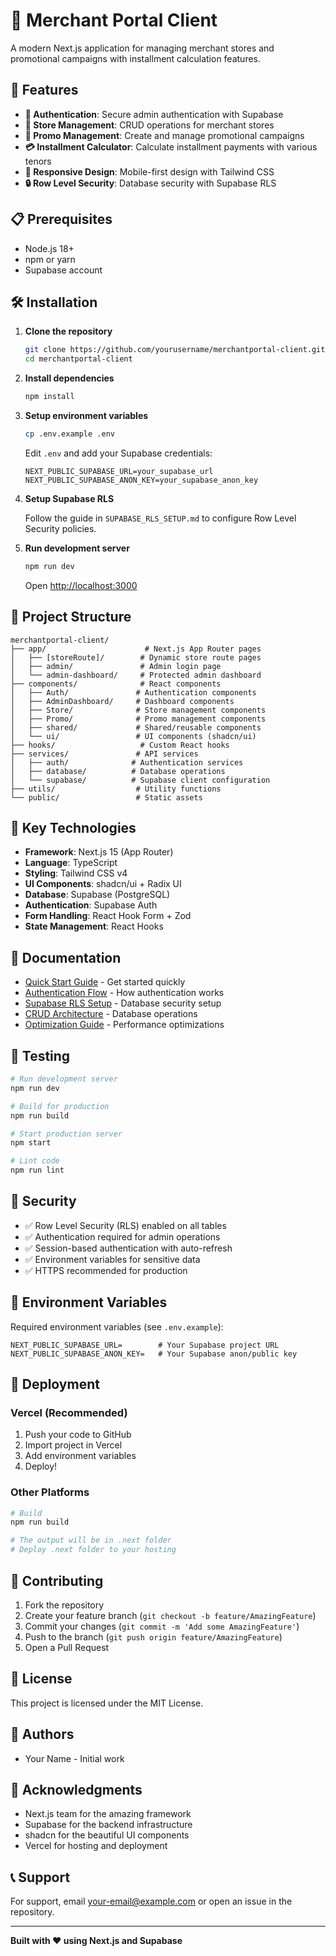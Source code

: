 # 🏪 Merchant Portal Client

A modern Next.js application for managing merchant stores and promotional campaigns with installment calculation features.

## 🚀 Features

- **🔐 Authentication**: Secure admin authentication with Supabase
- **🏬 Store Management**: CRUD operations for merchant stores
- **🎁 Promo Management**: Create and manage promotional campaigns
- **💳 Installment Calculator**: Calculate installment payments with various tenors
- **📱 Responsive Design**: Mobile-first design with Tailwind CSS
- **🔒 Row Level Security**: Database security with Supabase RLS

## 📋 Prerequisites

- Node.js 18+ 
- npm or yarn
- Supabase account

## 🛠️ Installation

1. **Clone the repository**
   ```bash
   git clone https://github.com/yourusername/merchantportal-client.git
   cd merchantportal-client
   ```

2. **Install dependencies**
   ```bash
   npm install
   ```

3. **Setup environment variables**
   ```bash
   cp .env.example .env
   ```
   
   Edit `.env` and add your Supabase credentials:
   ```env
   NEXT_PUBLIC_SUPABASE_URL=your_supabase_url
   NEXT_PUBLIC_SUPABASE_ANON_KEY=your_supabase_anon_key
   ```

4. **Setup Supabase RLS**
   
   Follow the guide in `SUPABASE_RLS_SETUP.md` to configure Row Level Security policies.

5. **Run development server**
   ```bash
   npm run dev
   ```

   Open [http://localhost:3000](http://localhost:3000)

## 📁 Project Structure

```
merchantportal-client/
├── app/                      # Next.js App Router pages
│   ├── [storeRoute]/        # Dynamic store route pages
│   ├── admin/               # Admin login page
│   └── admin-dashboard/     # Protected admin dashboard
├── components/              # React components
│   ├── Auth/               # Authentication components
│   ├── AdminDashboard/     # Dashboard components
│   ├── Store/              # Store management components
│   ├── Promo/              # Promo management components
│   ├── shared/             # Shared/reusable components
│   └── ui/                 # UI components (shadcn/ui)
├── hooks/                   # Custom React hooks
├── services/               # API services
│   ├── auth/              # Authentication services
│   ├── database/          # Database operations
│   └── supabase/          # Supabase client configuration
├── utils/                  # Utility functions
└── public/                 # Static assets
```

## 🔑 Key Technologies

- **Framework**: Next.js 15 (App Router)
- **Language**: TypeScript
- **Styling**: Tailwind CSS v4
- **UI Components**: shadcn/ui + Radix UI
- **Database**: Supabase (PostgreSQL)
- **Authentication**: Supabase Auth
- **Form Handling**: React Hook Form + Zod
- **State Management**: React Hooks

## 📖 Documentation

- [Quick Start Guide](./QUICK_START.md) - Get started quickly
- [Authentication Flow](./AUTH_FLOW.md) - How authentication works
- [Supabase RLS Setup](./SUPABASE_RLS_SETUP.md) - Database security setup
- [CRUD Architecture](./CRUD_REFACTOR_SUMMARY.md) - Database operations
- [Optimization Guide](./OPTIMIZATION_SUMMARY.md) - Performance optimizations

## 🧪 Testing

```bash
# Run development server
npm run dev

# Build for production
npm run build

# Start production server
npm start

# Lint code
npm run lint
```

## 🔐 Security

- ✅ Row Level Security (RLS) enabled on all tables
- ✅ Authentication required for admin operations
- ✅ Session-based authentication with auto-refresh
- ✅ Environment variables for sensitive data
- ✅ HTTPS recommended for production

## 📝 Environment Variables

Required environment variables (see `.env.example`):

```env
NEXT_PUBLIC_SUPABASE_URL=        # Your Supabase project URL
NEXT_PUBLIC_SUPABASE_ANON_KEY=   # Your Supabase anon/public key
```

## 🚀 Deployment

### Vercel (Recommended)

1. Push your code to GitHub
2. Import project in Vercel
3. Add environment variables
4. Deploy!

### Other Platforms

```bash
# Build
npm run build

# The output will be in .next folder
# Deploy .next folder to your hosting
```

## 🤝 Contributing

1. Fork the repository
2. Create your feature branch (`git checkout -b feature/AmazingFeature`)
3. Commit your changes (`git commit -m 'Add some AmazingFeature'`)
4. Push to the branch (`git push origin feature/AmazingFeature`)
5. Open a Pull Request

## 📄 License

This project is licensed under the MIT License.

## 👥 Authors

- Your Name - Initial work

## 🙏 Acknowledgments

- Next.js team for the amazing framework
- Supabase for the backend infrastructure
- shadcn for the beautiful UI components
- Vercel for hosting and deployment

## 📞 Support

For support, email your-email@example.com or open an issue in the repository.

---

**Built with ❤️ using Next.js and Supabase**
